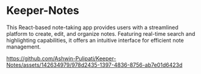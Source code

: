 # Keeper-Notes
This React-based note-taking app provides users with a streamlined platform to create, edit, and organize notes. Featuring real-time search and highlighting capabilities, it offers an intuitive interface for efficient note management.

https://github.com/Ashwin-Pulipati/Keeper-Notes/assets/142634979/978d2435-1397-4836-8756-ab7e01d6423d
